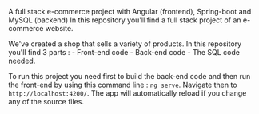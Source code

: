 A full stack e-commerce project with Angular (frontend), Spring-boot and MySQL (backend)
In this repository you'll find a full stack project of an e-commerce website.

We've created a shop that sells a variety of products.
In this repository you'll find 3 parts :
	- Front-end code
	- Back-end code
	- The SQL code needed.

To run this project you need first to build the back-end code and then run the front-end by using this command line : `ng serve`.
 Navigate then to `http://localhost:4200/`. The app will automatically reload if you change any of the source files.

